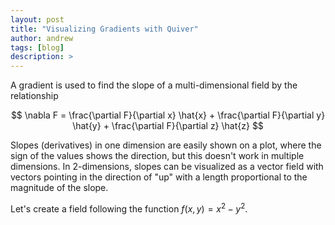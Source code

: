 ```yaml
---
layout: post
title: "Visualizing Gradients with Quiver"
author: andrew
tags: [blog]
description: >
---
```



A gradient is used to find the slope of a multi-dimensional field by the relationship

$$
\nabla F = \frac{\partial F}{\partial x} \hat{x} + \frac{\partial F}{\partial y} \hat{y} + \frac{\partial F}{\partial z} \hat{z}
$$

Slopes (derivatives) in one dimension are easily shown on a plot, where the sign of the values shows the direction, but this doesn't work in multiple dimensions.  In 2-dimensions, slopes can be visualized as a vector field with vectors pointing in the direction of "up" with a length proportional to the magnitude of the slope.

Let's create a field following the function $f(x,y) = x^2 - y^2$.
